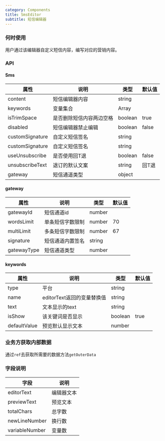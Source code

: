 ```yaml
---
category: Components
title: SmsEditor
subtitle: 短信编辑器
---
```


### 何时使用
用户通过该编辑器自定义短信内容，编写对应的营销内容。

### API

#### Sms
| 属性 | 说明 | 类型 | 默认值 |
| --- | --- | --- | --- |
| content | 短信编辑器内容 | string |  |
| keywords | 变量集合 | Array |  |
| isTrimSpace | 是否删除短信内容两边空格 | boolean | true |
| disabled | 短信编辑器禁止编辑 | boolean | false |
| customSignature | 自定义短信签名 | string |  |
| customSignature | 自定义短信签名 | string |  |
| useUnsubscribe | 是否使用回T退 | boolean | false |
| unsubscribeText | 退订的默认文案 | string | 回T退 |
| gateway | 短信通道类型 | object |  |


#### gateway
| 属性 | 说明 | 类型 | 默认值 |
| --- | --- | --- | --- |
| gatewayId | 短信通道id | number |  |
| wordsLimit | 单条短信字数限制 | number | 70 |
| multiLimit | 多条短信字数限制 | number | 67 |
| signature | 短信通道内置签名 | string |  |
| gatewayType | 短信通道类型 | number |  |


#### keywords
| 属性 | 说明 | 类型 | 默认值 |
| --- | --- | --- | --- |
| type | 平台 | string |  |
| name | editorText返回的变量替换值 | string |  |
| text | 文本显示的text | string |  |
| isShow | 该关键词是否显示 | boolean | true |
| defaultValue | 预览默认显示文本 | number |  |

### 业务方获取内部数据

通过`ref`去获取所需要的数据方法`getOuterData`

### 字段说明
| 字段 | 说明 |
| --- | --- |
| editorText | 编辑器文本 |
| previewText | 预览文本  |
| totalChars | 总字数 |
| newLineNumber | 换行数 |
| variableNumber | 变量数 |

